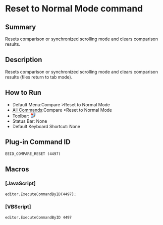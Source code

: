# Reset to Normal Mode command

## Summary

Resets comparison or synchronized scrolling mode and clears comparison results.

## Description

Resets comparison or synchronized scrolling mode and clears comparison results (files return to tab mode).

## How to Run

- Default Menu:Compare \>Reset to Normal Mode
- [All Commands](../tools/all_commands):Compare \>Reset
to Normal Mode
- Toolbar: ![](../../images/reset24x16.gif)
- Status Bar: None
- Default Keyboard Shortcut: None

## Plug-in Command ID

```
EEID_COMPARE_RESET (4497)
```

## Macros

### \[JavaScript\]

```
editor.ExecuteCommandByID(4497);
```

### \[VBScript\]

```
editor.ExecuteCommandByID 4497
```
